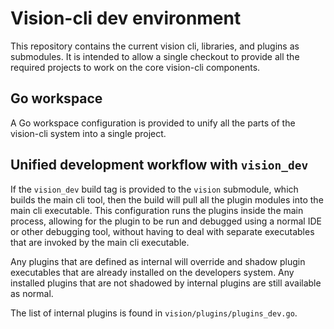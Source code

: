 # Vision-cli dev environment

This repository contains the current vision cli, libraries, and plugins as submodules.
It is intended to allow a single checkout to provide all the required projects to work
on the core vision-cli components.

## Go workspace

A Go workspace configuration is provided to unify all the parts of the vision-cli system
into a single project.

## Unified development workflow with `vision_dev`

If the `vision_dev` build tag is provided to the `vision` submodule, which builds the main
cli tool, then the build will pull all the plugin modules into the main cli executable.
This configuration runs the plugins inside the main process, allowing for the plugin to be
run and debugged using a normal IDE or other debugging tool, without having to deal with
separate executables that are invoked by the main cli executable.

Any plugins that are defined as internal will override and shadow plugin executables that are
already installed on the developers system.
Any installed plugins that are not shadowed by internal plugins are still available as normal.

The list of internal plugins is found in `vision/plugins/plugins_dev.go`.
